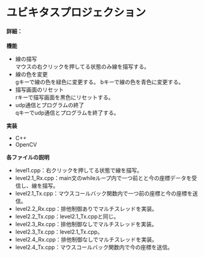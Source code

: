# ユビキタスプロジェクション
#### 詳細：

**機能**
* 線の描写<br>
    マウスの右クリックを押してる状態のみ線を描写する。
* 線の色を変更<br>
    gキーで線の色を緑色に変更する。
    bキーで線の色を青色に変更する。
* 描写画面のリセット<br>
    rキーで描写画面を黒色にリセットする。
* udp通信とプログラムの終了<br>
    qキーでudp通信とプログラムを終了する。

**実装**
* C++
* OpenCV

**各ファイルの説明**
* level1.cpp：右クリックを押してる状態で線を描写。
* level2.1_Rx.cpp：main文のwhileループ内で一つ前とと今の座標データを受信し、線を描写。
* level2.1_Tx.cpp：マウスコールバック関数内で一つ前の座標と今の座標を送信。
* level2.2_Rx.cpp：排他制御ありでマルチスレッドを実装。
* level2.2_Tx.cpp：level2.1_Tx.cppと同じ。
* level2.3_Rx.cpp：排他制御なしでマルチスレッドを実装。
* level2.3_Tx.cpp：level2.1_Tx.cpp。
* level2.4_Rx.cpp：排他制御なしでマルチスレッドを実装。
* level2.4_Tx.cpp：マウスコールバック関数内で今の座標を送信。
